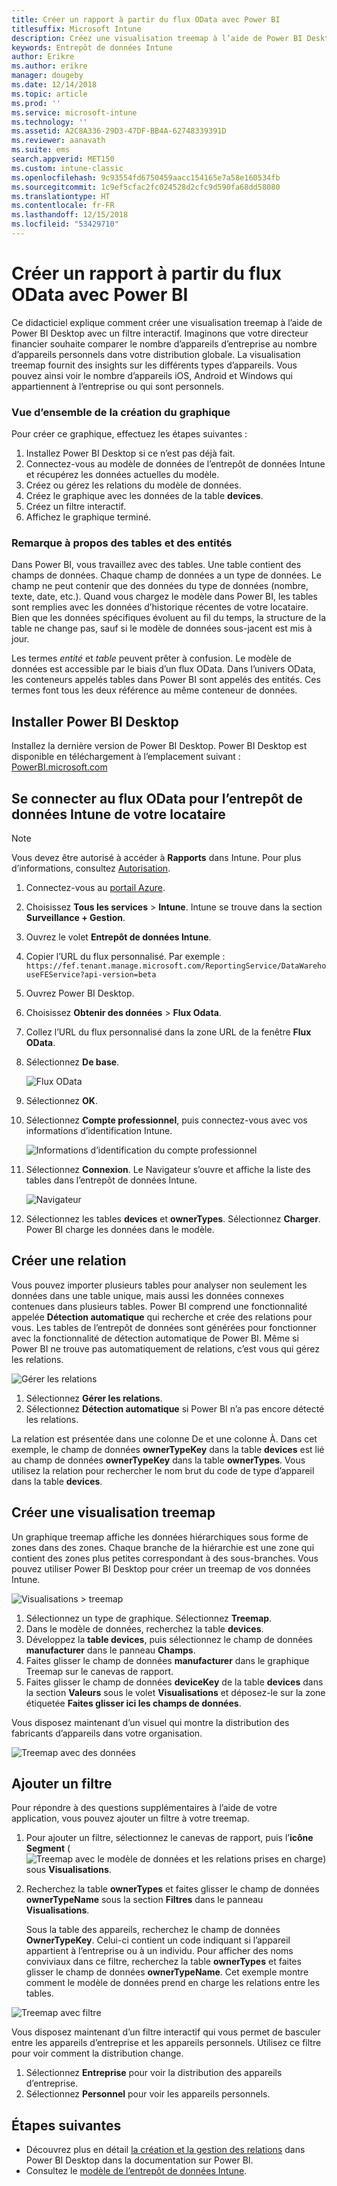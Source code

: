 ```yaml
---
title: Créer un rapport à partir du flux OData avec Power BI
titlesuffix: Microsoft Intune
description: Créez une visualisation treemap à l’aide de Power BI Desktop avec un filtre interactif à partir de l’API d’entrepôt de données Intune.
keywords: Entrepôt de données Intune
author: Erikre
ms.author: erikre
manager: dougeby
ms.date: 12/14/2018
ms.topic: article
ms.prod: ''
ms.service: microsoft-intune
ms.technology: ''
ms.assetid: A2C8A336-29D3-47DF-BB4A-62748339391D
ms.reviewer: aanavath
ms.suite: ems
search.appverid: MET150
ms.custom: intune-classic
ms.openlocfilehash: 9c93554fd6750459aacc154165e7a58e160534fb
ms.sourcegitcommit: 1c9ef5cfac2fc024528d2cfc9d590fa68dd58080
ms.translationtype: HT
ms.contentlocale: fr-FR
ms.lasthandoff: 12/15/2018
ms.locfileid: "53429710"
---
```

# <a name="create-a-report-from-the-odata-feed-with-power-bi"></a>Créer un rapport à partir du flux OData avec Power BI

Ce didacticiel explique comment créer une visualisation treemap à l’aide de Power BI Desktop avec un filtre interactif. Imaginons que votre directeur financier souhaite comparer le nombre d’appareils d’entreprise au nombre d’appareils personnels dans votre distribution globale. La visualisation treemap fournit des insights sur les différents types d’appareils. Vous pouvez ainsi voir le nombre d’appareils iOS, Android et Windows qui appartiennent à l’entreprise ou qui sont personnels.

### <a name="overview-of-creating-the-chart"></a>Vue d’ensemble de la création du graphique

Pour créer ce graphique, effectuez les étapes suivantes :
1. Installez Power BI Desktop si ce n’est pas déjà fait.
2. Connectez-vous au modèle de données de l’entrepôt de données Intune et récupérez les données actuelles du modèle.
3. Créez ou gérez les relations du modèle de données.
4. Créez le graphique avec les données de la table **devices**.
5. Créez un filtre interactif.
6. Affichez le graphique terminé.

### <a name="a-note-about-tables-and-entities"></a>Remarque à propos des tables et des entités

Dans Power BI, vous travaillez avec des tables. Une table contient des champs de données. Chaque champ de données a un type de données. Le champ ne peut contenir que des données du type de données (nombre, texte, date, etc.). Quand vous chargez le modèle dans Power BI, les tables sont remplies avec les données d’historique récentes de votre locataire. Bien que les données spécifiques évoluent au fil du temps, la structure de la table ne change pas, sauf si le modèle de données sous-jacent est mis à jour.

Les termes _entité_ et _table_ peuvent prêter à confusion. Le modèle de données est accessible par le biais d’un flux OData. Dans l’univers OData, les conteneurs appelés tables dans Power BI sont appelés des entités. Ces termes font tous les deux référence au même conteneur de données.

## <a name="install-power-bi-desktop"></a>Installer Power BI Desktop

Installez la dernière version de Power BI Desktop. Power BI Desktop est disponible en téléchargement à l’emplacement suivant : [PowerBI.microsoft.com](https://powerbi.microsoft.com/desktop)

## <a name="connect-to-the-odata-feed-for-the-intune-data-warehouse-for-your-tenant"></a>Se connecter au flux OData pour l’entrepôt de données Intune de votre locataire

> [!Note]  
> Vous devez être autorisé à accéder à **Rapports** dans Intune. Pour plus d’informations, consultez [Autorisation](reports-api-url.md).

1. Connectez-vous au [portail Azure](https://portal.azure.com).
2. Choisissez **Tous les services** > **Intune**. Intune se trouve dans la section **Surveillance + Gestion**.
3. Ouvrez le volet **Entrepôt de données Intune**.
4. Copier l’URL du flux personnalisé. Par exemple : `https://fef.tenant.manage.microsoft.com/ReportingService/DataWarehouseFEService?api-version=beta`
5. Ouvrez Power BI Desktop.
6. Choisissez **Obtenir des données** > **Flux Odata**.
7. Collez l’URL du flux personnalisé dans la zone URL de la fenêtre **Flux OData**.
8. Sélectionnez **De base**.

    ![Flux OData](media/reports-create-01-odatafeed.png)

9. Sélectionnez **OK**.
10. Sélectionnez **Compte professionnel**, puis connectez-vous avec vos informations d’identification Intune.

    ![Informations d’identification du compte professionnel](media/reports-create-02-org-account.png)

11. Sélectionnez **Connexion**. Le Navigateur s’ouvre et affiche la liste des tables dans l’entrepôt de données Intune.

    ![Navigateur](media/reports-create-02-loadentities.png)

12. Sélectionnez les tables **devices** et **ownerTypes**.  Sélectionnez **Charger**. Power BI charge les données dans le modèle.

## <a name="create-a-relationship"></a>Créer une relation

Vous pouvez importer plusieurs tables pour analyser non seulement les données dans une table unique, mais aussi les données connexes contenues dans plusieurs tables.  Power BI comprend une fonctionnalité appelée **Détection automatique** qui recherche et crée des relations pour vous. Les tables de l’entrepôt de données sont générées pour fonctionner avec la fonctionnalité de détection automatique de Power BI. Même si Power BI ne trouve pas automatiquement de relations, c’est vous qui gérez les relations.

![Gérer les relations](media/reports-create-03-managerelationships.png)

1. Sélectionnez **Gérer les relations**.
2. Sélectionnez **Détection automatique** si Power BI n’a pas encore détecté les relations.

La relation est présentée dans une colonne De et une colonne À. Dans cet exemple, le champ de données **ownerTypeKey** dans la table **devices** est lié au champ de données **ownerTypeKey** dans la table **ownerTypes**. Vous utilisez la relation pour rechercher le nom brut du code de type d’appareil dans la table **devices**.

## <a name="create-a-treemap-visualization"></a>Créer une visualisation treemap

Un graphique treemap affiche les données hiérarchiques sous forme de zones dans des zones. Chaque branche de la hiérarchie est une zone qui contient des zones plus petites correspondant à des sous-branches. Vous pouvez utiliser Power BI Desktop pour créer un treemap de vos données Intune.

![Visualisations > treemap](media/reports-create-03-treemap.png)

1. Sélectionnez un type de graphique. Sélectionnez **Treemap**.
2. Dans le modèle de données, recherchez la table **devices**.
3. Développez la **table devices**, puis sélectionnez le champ de données **manufacturer** dans le panneau **Champs**.
4. Faites glisser le champ de données **manufacturer** dans le graphique Treemap sur le canevas de rapport.
5. Faites glisser le champ de données **deviceKey** de la table **devices** dans la section **Valeurs** sous le volet **Visualisations** et déposez-le sur la zone étiquetée **Faites glisser ici les champs de données**.  

Vous disposez maintenant d’un visuel qui montre la distribution des fabricants d’appareils dans votre organisation.

![Treemap avec des données](media/reports-create-06-treemapwdata.png)

## <a name="add-a-filter"></a>Ajouter un filtre

Pour répondre à des questions supplémentaires à l’aide de votre application, vous pouvez ajouter un filtre à votre treemap.


1. Pour ajouter un filtre, sélectionnez le canevas de rapport, puis l’**icône Segment** (![Treemap avec le modèle de données et les relations prises en charge](media/reports-create-slicer.png)) sous **Visualisations**.
2. Recherchez la table **ownerTypes** et faites glisser le champ de données **ownerTypeName** sous la section **Filtres** dans le panneau **Visualisations**.  

   Sous la table des appareils, recherchez le champ de données **OwnerTypeKey**. Celui-ci contient un code indiquant si l’appareil appartient à l’entreprise ou à un individu. Pour afficher des noms conviviaux dans ce filtre, recherchez la table **ownerTypes** et faites glisser le champ de données **ownerTypeName**. Cet exemple montre comment le modèle de données prend en charge les relations entre les tables.

![Treemap avec filtre](media/reports-create-08_ownertype.png)

Vous disposez maintenant d’un filtre interactif qui vous permet de basculer entre les appareils d’entreprise et les appareils personnels. Utilisez ce filtre pour voir comment la distribution change.

1. Sélectionnez **Entreprise** pour voir la distribution des appareils d’entreprise.
2. Sélectionnez **Personnel** pour voir les appareils personnels.

## <a name="next-steps"></a>Étapes suivantes

 - Découvrez plus en détail [la création et la gestion des relations](https://powerbi.microsoft.com/documentation/powerbi-desktop-create-and-manage-relationships/) dans Power BI Desktop dans la documentation sur Power BI.
 - Consultez le [modèle de l’entrepôt de données Intune](https://docs.microsoft.com/intune/reports-ref-data-model).
